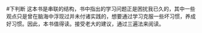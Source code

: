 #下判断
这本书是串联的结构，书中指出的学习问题正是困扰我已久的，其中一些观点只是曾在脑海中浮现过并未付诸实践的，想要通过学习克服一些坏习惯，养成好习惯。因此，本书值得读。接受老大的建议，通过三遍法来阅读。
